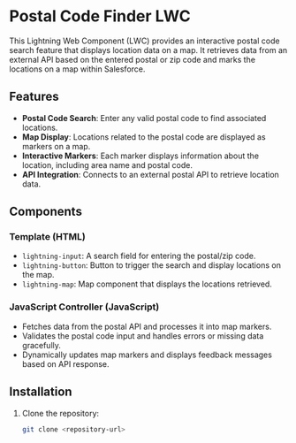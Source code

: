 # Postal Code Finder LWC

This Lightning Web Component (LWC) provides an interactive postal code search feature that displays location data on a map. It retrieves data from an external API based on the entered postal or zip code and marks the locations on a map within Salesforce.

## Features

- **Postal Code Search**: Enter any valid postal code to find associated locations.
- **Map Display**: Locations related to the postal code are displayed as markers on a map.
- **Interactive Markers**: Each marker displays information about the location, including area name and postal code.
- **API Integration**: Connects to an external postal API to retrieve location data.

## Components

### Template (HTML)
- `lightning-input`: A search field for entering the postal/zip code.
- `lightning-button`: Button to trigger the search and display locations on the map.
- `lightning-map`: Map component that displays the locations retrieved.

### JavaScript Controller (JavaScript)
- Fetches data from the postal API and processes it into map markers.
- Validates the postal code input and handles errors or missing data gracefully.
- Dynamically updates map markers and displays feedback messages based on API response.

## Installation

1. Clone the repository:
   ```bash
   git clone <repository-url>
